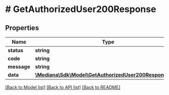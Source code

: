 # # GetAuthorizedUser200Response

## Properties

Name | Type | Description | Notes
------------ | ------------- | ------------- | -------------
**status** | **string** |  | [optional]
**code** | **string** |  | [optional]
**message** | **string** |  | [optional]
**data** | [**\Mediana\Sdk\Model\GetAuthorizedUser200ResponseData**](GetAuthorizedUser200ResponseData.md) |  | [optional]

[[Back to Model list]](../../README.md#models) [[Back to API list]](../../README.md#endpoints) [[Back to README]](../../README.md)
